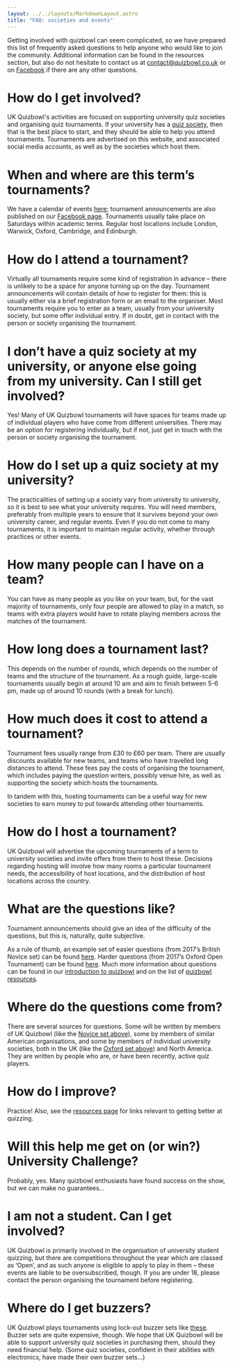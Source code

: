 ```yaml
---
layout: ../../layouts/MarkdownLayout.astro
title: "FAQ: societies and events"
---
```


Getting involved with quizbowl can seem complicated, so we have prepared this list of frequently asked questions to help anyone who would like to join the community. Additional information can be found in the resources section, but also do not hesitate to contact us at <contact@quizbowl.co.uk> or on [Facebook](https://www.facebook.com/quizbowluk/) if there are any other questions.

# How do I get involved?

UK Quizbowl's activities are focused on supporting university quiz societies and organising quiz tournaments. If your university has a <a href="/resources/societies">quiz society</a>, then that is the best place to start, and they should be able to help you attend tournaments. Tournaments are advertised on this website, and associated social media accounts, as well as by the societies which host them.

# When and where are this term’s tournaments?

We have a calendar of events <a href="https://quizbowl.co.uk/events/">here</a>; tournament announcements are also published on our <a href="https://www.facebook.com/quizbowluk/">Facebook page</a>. Tournaments usually take place on Saturdays within academic terms. Regular host locations include London, Warwick, Oxford, Cambridge, and Edinburgh.

# How do I attend a tournament?

Virtually all tournaments require some kind of registration in advance – there is unlikely to be a space for anyone turning up on the day. Tournament announcements will contain details of how to register for them: this is usually either via a brief registration form or an email to the organiser. Most tournaments require you to enter as a team, usually from your university society, but some offer individual entry. If in doubt, get in contact with the person or society organising the tournament.

# I don’t have a quiz society at my university, or anyone else going from my university. Can I still get involved?

Yes! Many of UK Quizbowl tournaments will have spaces for teams made up of individual players who have come from different universities. There may be an option for registering individually, but if not, just get in touch with the person or society organising the tournament.

# How do I set up a quiz society at my university?

The practicalities of setting up a society vary from university to university, so it is best to see what your university requires. You will need members, preferably from multiple years to ensure that it survives beyond your own university career, and regular events. Even if you do not come to many tournaments, it is important to maintain regular activity, whether through practices or other events.

# How many people can I have on a team?

You can have as many people as you like on your team, but, for the vast majority of tournaments, only four people are allowed to play in a match, so teams with extra players would have to rotate playing members across the matches of the tournament.

# How long does a tournament last?

This depends on the number of rounds, which depends on the number of teams and the structure of the tournament. As a rough guide, large-scale tournaments usually begin at around 10 am and aim to finish between 5-6 pm, made up of around 10 rounds (with a break for lunch).

# How much does it cost to attend a tournament?

Tournament fees usually range from £30 to £60 per team. There are usually discounts available for new teams, and teams who have travelled long distances to attend. These fees pay the costs of organising the tournament, which includes paying the question writers, possibly venue hire, as well as supporting the society which hosts the tournaments.

In tandem with this, hosting tournaments can be a useful way for new societies to earn money to put towards attending other tournaments.

# How do I host a tournament?

UK Quizbowl will advertise the upcoming tournaments of a term to university societies and invite offers from them to host these. Decisions regarding hosting will involve how many rooms a particular tournament needs, the accessibility of host locations, and the distribution of host locations across the country.

# What are the questions like?

Tournament announcements should give an idea of the difficulty of the questions, but this is, naturally, quite subjective.

As a rule of thumb, an example set of easier questions (from 2017’s British Novice set) can be found <a href="{{ site.url }}{{ site.baseurl }}/assets/novice2017.pdf" alt="">here</a>. Harder questions (from 2017’s Oxford Open Tournament) can be found <a href="{{ site.url }}{{ site.baseurl }}/assets/oot2017.pdf" alt="">here</a>. Much more information about questions can be found in our <a href="/resources/intro-to-qb" alt="">introduction to quizbowl</a> and on the list of <a href="/resources/study-resources" alt="">quizbowl resources</a>.

# Where do the questions come from?

There are several sources for questions. Some will be written by members of UK Quizbowl (like the <a href="{{ site.url }}{{ site.baseurl }}/assets/novice2017.pdf" alt=""> Novice set above</a>), some by members of similar American organisations, and some by members of individual university societies, both in the UK (like the <a href="{{ site.url }}{{ site.baseurl }}/assets/oot2017.pdf" alt="">Oxford set above</a>) and North America. They are written by people who are, or have been recently, active quiz players.

# How do I improve?

Practice! Also, see the [resources page](/resources/study-resources) for links relevant to getting better at quizzing.

# Will this help me get on (or win?) University Challenge?

Probably, yes. Many quizbowl enthusiasts have found success on the show, but we can make no guarantees...

# I am not a student. Can I get involved?

UK Quizbowl is primarily involved in the organisation of university student quizzing, but there are competitions throughout the year which are classed as ‘Open’, and as such anyone is eligible to apply to play in them – these events are liable to be oversubscribed, though. If you are under 18, please contact the person organising the tournament before registering.

# Where do I get buzzers?

UK Quizbowl plays tournaments using lock-out buzzer sets like [these](https://www.andersonbuzzersystems.com/tabletop.html). Buzzer sets are quite expensive, though. We hope that UK Quizbowl will be able to support university quiz societies in purchasing them, should they need financial help. (Some quiz societies, confident in their abilities with electronics, have made their own buzzer sets…)
